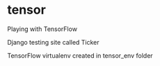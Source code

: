 # tensor
Playing with TensorFlow

Django testing site called Ticker

TensorFlow virtualenv created in tensor_env folder
